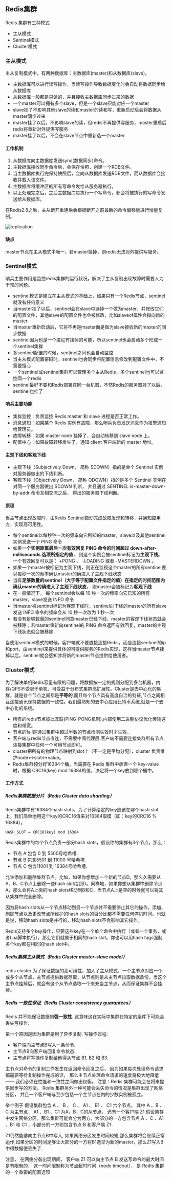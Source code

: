 ## Redis集群

Redis 集群有三种模式

- 主从模式
- Sentinel模式
- Cluster模式

### 主从模式

主从复制模式中，有两种数据库：主数据库(master)和从数据库(slave)。

- 主数据库可以进行读写操作，当读写操作导致数据变化时会自动将数据同步给从数据库
- 从数据库一般都是只读的，并且接收主数据库同步过来的数据
- 一个master可以拥有多个slave，但是一个slave只能对应一个master
- slave挂了不影响其他slave的读和master的读和写，重新启动后会将数据从master同步过来
- master挂了以后，不影响slave的读，但redis不再提供写服务，master重启后redis将重新对外提供写服务
- master挂了以后，不会在slave节点中重新选一个master

#### 工作机制

1. 从数据库向主数据库发送sync(数据同步)命令。
2. 主数据库接收同步命令后，会保存快照，创建一个RDB文件。
3. 当主数据库执行完保持快照后，会向从数据库发送RDB文件，而从数据库会接收并载入该文件。
4. 主数据库将缓冲区的所有写命令发给从服务器执行。
5. 以上处理完之后，之后主数据库每执行一个写命令，都会将被执行的写命令发送给从数据库。

在Redis2.8之后，主从断开重连后会根据断开之前最新的命令偏移量进行增量复制。

![replication](https://gitee.com/LoopSup/image/raw/master/img/20201208100724.jpg)

#### 缺点

master节点在主从模式中唯一，若master挂掉，则redis无法对外提供写服务。

### Sentinel模式

哨兵主要作用是监控redis集群的运行状况，解决了主从复制出现故障时需要人为干预的问题。

- sentinel模式是建立在主从模式的基础上，如果只有一个Redis节点，sentinel就没有任何意义
- 当master挂了以后，sentinel会在slave中选择一个做为master，并修改它们的配置文件，其他slave的配置文件也会被修改，比如slaveof属性会指向新的master
- 当master重新启动后，它将不再是master而是做为slave接收新的master的同步数据
- sentinel因为也是一个进程有挂掉的可能，所以sentinel也会启动多个形成一个sentinel集群
- 多sentinel配置的时候，sentinel之间也会自动监控
- 当主从模式配置密码时，sentinel也会同步将配置信息修改到配置文件中，不需要担心
- 一个sentinel或sentinel集群可以管理多个主从Redis，多个sentinel也可以监控同一个redis
- sentinel最好不要和Redis部署在同一台机器，不然Redis的服务器挂了以后，sentinel也挂了

#### 哨兵主要功能

- 集群监控：负责监控 Redis master 和 slave 进程是否正常工作。
- 消息通知：如果某个 Redis 实例有故障，那么哨兵负责发送消息作为报警通知给管理员。
- 故障转移：如果 master node 挂掉了，会自动转移到 slave node 上。
- 配置中心：如果故障转移发生了，通知 client 客户端新的 master 地址。

#### 主观下线和客观下线

- 主观下线（Subjectively Down， 简称 SDOWN）指的是单个 Sentinel 实例对服务器做出的下线判断。
- 客观下线（Objectively Down， 简称 ODOWN）指的是多个 Sentinel 实例在对同一个服务器做出 SDOWN 判断， 并且通过 SENTINEL is-master-down-by-addr 命令互相交流之后， 得出的服务器下线判断。

#### 原理

当主节点出现故障时，由Redis Sentinel自动完成故障发现和转移，并通知应用方，实现高可用性。

- 每个sentinel以每秒钟一次的频率向它所知的master，slave以及其他sentinel实例发送一个 PING 命令
- 如果**一个实例距离最后一次有效回复 PING 命令的时间超过 down-after-milliseconds 选项所指定的值**， 则这个实例会被sentinel标记为**主观下线**。 一个有效回复可以是： +PONG 、 -LOADING 或者 -MASTERDOWN 。
- 如果一个master被标记为主观下线，则正在监视这个master的所有sentinel要以每秒一次的频率确认master的确进入了主观下线状态
- 当有**足够数量的sentinel（大于等于配置文件指定的值）在指定的时间范围内确认master的确进入了主观下线状态**， 则master会被标记为**客观下线**
- 在一般情况下， 每个sentinel会以每 10 秒一次的频率向它已知的所有master，slave发送 INFO 命令
- 当master被sentinel标记为客观下线时，sentinel向下线的master的所有slave发送 INFO 命令的频率会从 10 秒一次改为 1 秒一次
- 若没有足够数量的sentinel同意master已经下线，master的客观下线状态就会被移除；若master重新向sentinel的 PING 命令返回有效回复，master的主观下线状态就会被移除

当使用sentinel模式的时候，客户端就不要直接连接Redis，而是连接sentinel的ip和port，由sentinel来提供具体的可提供服务的Redis实现，这样当master节点挂掉以后，sentinel就会感知并将新的master节点提供给使用者。

### Cluster模式

为了解决单机Redis容量有限的问题，将数据按一定的规则分配到多台机器，内存/QPS不受限于单机，可受益于分布式集群高扩展性。Cluster是去中心化的集群，就是各个节点之间都是**平等的**,而且每个节点具有高度自治的特征,节点之间相互连接通讯保持数据的一致性。我们最熟知的去中心应用比特币系统,就是一个去中心化的系统。

- 所有的redis节点彼此互联(PING-PONG机制),内部使用二进制协议优化传输速度和带宽。
- 节点的fail是通过集群中超过半数的节点检测失效时才生效。
- 客户端与redis节点直连，不需要中间代理层.客户端不需要连接集群所有节点,连接集群中任何一个可用节点即可。
- cluster把所有的物理节点映射到slot上（不一定是平均分配），cluster 负责维护node<->slot<->value。
- Redis集群预分好16384个桶，当需要在 Redis 集群中放置一个 key-value 时，根据 CRC16(key) mod 16384的值，决定将一个key放到哪个桶中。

#### 工作方式

##### Redis集群数据分片（Redis Cluster data sharding）

Redis集群中有16384个hash slots，为了计算给定的key应该在哪个hash slot上，我们简单地用这个key的CRC16值来对16384取模（即：key的CRC16  %  16384）。

```
HASH_SLOT = CRC16(key) mod 16384
```

Redis集群中的每个节点负责一部分hash slots，假设你的集群有3个节点，那么：

- 节点 A 包含 0 到 5500号哈希槽.
- 节点 B 包含5501 到 11000 号哈希槽.
- 节点 C 包含11001 到 16384号哈希槽.

允许添加和删除集群节点。比如，如果你想增加一个新的节点D，那么久需要从A、B、C节点上删除一些hash slot给到D。同样地，如果你想从集群中删除节点A，那么会将A上面的hash slots移动到B和C，当节点A上是空的时候就可以将其从集群中完全删除。

因为将hash slots从一个节点移动到另一个节点并不需要停止其它的操作，添加、删除节点以及更改节点所维护的hash slots的百分比都不需要任何停机时间。也就是说，移动hash slots是并行的，移动hash slots不会影响其它操作。

Redis支持多个key操作，只要这些key在一个单个命令中执行（或者一个事务，或者Lua脚本执行），那么它们就属于相同的hash slot。你也可以用hash tags强制多个key都在相同的hash slot中。

##### Redis集群主从模式（Redis Cluster master-slave model）

redis cluster 为了保证数据的高可用性，加入了主从模式，一个主节点对应一个或多个从节点，主节点提供数据存取，从节点则是从主节点拉取数据备份，当这个主节点挂掉后，就会有这个从节点选取一个来充当主节点，从而保证集群不会挂掉。

##### Redis 一致性保证（Redis Cluster consistency guarantees）

Redis 并不能保证数据的**强一致性**. 这意味这在实际中集群在特定的条件下可能会丢失写操作.

第一个原因是因为集群是用了异步复制. 写操作过程:

- 客户端向主节点B写入一条命令.
- 主节点B向客户端回复命令状态.
- 主节点将写操作复制给他得从节点 B1, B2 和 B3.

主节点对命令的复制工作发生在返回命令回复之后， 因为如果每次处理命令请求都需要等待复制操作完成的话， 那么主节点处理命令请求的速度将极大地降低 —— 我们必须在性能和一致性之间做出权衡。 注意：Redis 集群可能会在将来提供同步写的方法。 Redis 集群另外一种可能会丢失命令的情况是集群出现了网络分区， 并且一个客户端与至少包括一个主节点在内的少数实例被孤立。

举个例子 假设集群包含 A 、 B 、 C 、 A1 、 B1 、 C1 六个节点， 其中 A 、B 、C 为主节点， A1 、B1 、C1 为A，B，C的从节点， 还有一个客户端 Z1 假设集群中发生网络分区，那么集群可能会分为两方，大部分的一方包含节点 A 、C 、A1 、B1 和 C1 ，小部分的一方则包含节点 B 和客户端 Z1 .

Z1仍然能够向主节点B中写入, 如果网络分区发生时间较短,那么集群将会继续正常运作,如果分区的时间足够让大部分的一方将B1选举为新的master，那么Z1写入B中得数据便丢失了.

注意， 在网络分裂出现期间， 客户端 Z1 可以向主节点 B 发送写命令的最大时间是有限制的， 这一时间限制称为节点超时时间（node timeout）， 是 Redis 集群的一个重要的配置选项